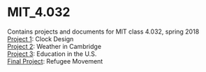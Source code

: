 # MIT_4.032
Contains projects and documents for MIT class 4.032, spring 2018  
[Project 1](https://noahmcd.github.io/MIT_4.032/Project_1/): Clock Design  
[Project 2](https://noahmcd.github.io/MIT_4.032/Project_2/): Weather in Cambridge  
[Project 3](http://design-osaur.net/): Education in the U.S.  
[Final Project](https://noahmcd.github.io/4.032_Final_Project/): Refugee Movement  
